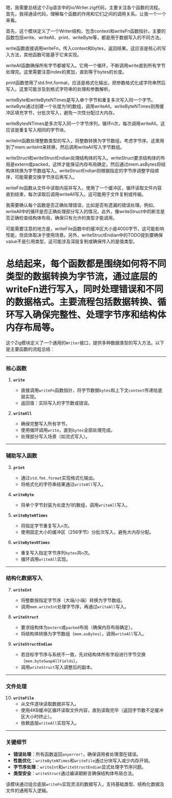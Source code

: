 嗯，我需要总结这个Zig语言中的io/Writer.zig代码，主要关注各个函数的流程。首先，我得通读代码，理解每个函数的作用和它们之间的调用关系。让我一个一个来看。

首先，这个模块定义了一个Writer结构，包含context和writeFn函数指针。主要的函数包括write、writeAll、print、writeByte等，都是用于数据写入的不同方法。

write函数直接调用writeFn，传入context和bytes，返回结果。这应该是核心的写入方法，其他函数可能基于它来实现。

writeAll函数确保所有字节都被写入。它用一个循环，不断调用write直到所有字节处理完。这里需要注意index的累加，直到等于bytes的长度。

print函数使用了std.fmt.format，应该是格式化输出，把参数格式化成字符串然后写入。这里可能涉及到格式字符串的处理和参数解析。

writeByte和writeByteNTimes是写入单个字节和重复多次写入同一个字节。writeByte通过创建一个长度为1的数组，调用writeAll。writeByteNTimes则用缓冲区填充字节，分批次写入，避免一次性分配过大内存。

writeBytesNTimes是多次写入同一个字节序列，循环n次，每次调用writeAll。这应该是重复写入相同的字节块。

writeInt函数处理整数类型的写入，将整数转换为字节数组，考虑字节序。这里用到了mem.writeInt来转换，然后调用writeAll写入字节数组。

writeStruct和writeStructEndian处理结构体的写入。writeStruct要求结构体的布局是extern或packed，这样才能保证内存布局确定。然后通过mem.asBytes将结构体转换为字节数组写入。writeStructEndian则根据指定的字节序调整字段顺序，可能需要交换字节序后再写入。

writeFile函数从文件中读取内容并写入，使用了一个缓冲区，循环读取文件内容直到结束，每次读取后调用writeAll写入。这可能用于文件复制或传输。

我需要确认每个函数是否正确处理错误，比如是否有遗漏的错误处理。例如，writeAll中的循环是否正确处理部分写入的情况。此外，像writeStruct中的断言是否正确检查结构体布局，确保只有允许的类型才能调用。

可能需要注意的地方是，writeFile函数中的缓冲区大小是4000字节，这可能影响性能，但具体取决于使用场景。另外，writeStructEndian中的TODO提到要确保value不是引用类型，这可能涉及深层复制或确保传入的是值类型。

总结起来，每个函数都是围绕如何将不同类型的数据转换为字节流，通过底层的writeFn进行写入，同时处理错误和不同的数据格式。主要流程包括数据转换、循环写入确保完整性、处理字节序和结构体内存布局等。
================================================
这个Zig模块定义了一个通用的`Writer`接口，提供多种数据类型的写入方法。以下是主要函数的流程总结：

---

### **核心函数**
1. **`write`**  
   - 直接调用`writeFn`函数指针，将字节数据`bytes`和上下文`context`传递给底层实现。  
   - 返回值：实际写入的字节数或错误。

2. **`writeAll`**  
   - 确保完整写入所有字节。  
   - 使用循环调用`write`，直到`bytes`全部处理完成。  
   - 处理部分写入场景（如流式写入）。

---

### **辅助写入函数**
3. **`print`**  
   - 通过`std.fmt.format`实现格式化输出。  
   - 将格式化的字符串结果通过`writeAll`写入。

4. **`writeByte`**  
   - 将单个字节封装为长度为1的数组，调用`writeAll`写入。

5. **`writeByteNTimes`**  
   - 将指定字节重复写入`n`次。  
   - 使用固定大小的缓冲区（256字节）分批次写入，避免大内存分配。

6. **`writeBytesNTimes`**  
   - 重复写入指定字节序列`bytes`共`n`次。  
   - 循环调用`writeAll`实现。

---

### **结构化数据写入**
7. **`writeInt`**  
   - 将整数按指定字节序（大端/小端）转换为字节数组。  
   - 调用`mem.writeInt`处理字节序，再通过`writeAll`写入。

8. **`writeStruct`**  
   - 要求结构体为`extern`或`packed`布局（确保内存布局确定）。  
   - 将结构体转换为字节数组（`mem.asBytes`），调用`writeAll`写入。

9. **`writeStructEndian`**  
   - 若目标字节序与系统不一致，先对结构体所有字段进行字节交换（`mem.byteSwapAllFields`）。  
   - 调用`writeStruct`写入调整后的副本。

---

### **文件处理**
10. **`writeFile`**  
    - 从文件逐块读取数据并写入。  
    - 使用4KB缓冲区循环读取文件内容，直到读取完毕（返回字节数不足缓冲区大小时终止）。  
    - 依赖底层`writeAll`实现写入。

---

### **关键细节**
- **错误处理**：所有函数返回`anyerror!`，确保调用者处理潜在错误。
- **性能优化**：`writeByteNTimes`和`writeFile`通过分块写入减少内存开销。
- **字节序处理**：`writeInt`和`writeStructEndian`显式处理字节序问题。
- **类型安全**：`writeStruct`通过编译期断言确保结构体布局合法。

该模块通过组合底层`writeFn`实现灵活的数据写入，支持基础类型、结构化数据及文件的通用写入逻辑。